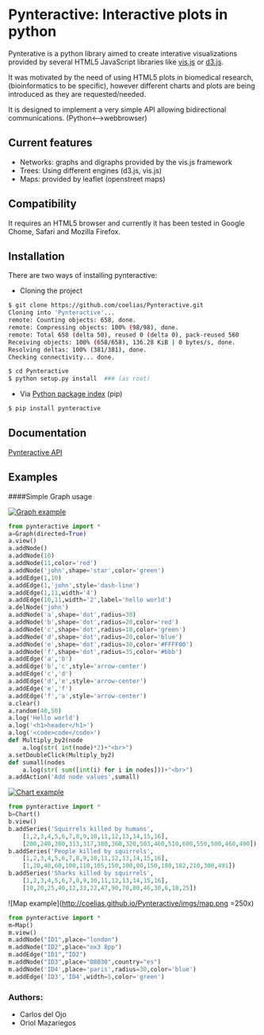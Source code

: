 # Pynteractive: Interactive plots in python
Pynterative is a python library aimed to create interative visualizations provided by several HTML5 JavaScript libraries like [vis.js](http://visjs.org/) or [d3.js](http://d3js.org/).

It was motivated by the need of using HTML5 plots in biomedical research, (bioinformatics to be specific), however different charts and plots are being introduced as they are requested/needed. 

It is designed to implement a very simple API allowing bidirectional communications. (Python<-->webbrowser)

## Current features

* Networks: graphs and digraphs provided by the vis.js framework
* Trees: Using different engines (d3.js, vis.js)
* Maps: provided by leaflet (openstreet maps)

## Compatibility

It requires an HTML5 browser and currently it has been tested in Google Chome, Safari and Mozilla Firefox.

## Installation

There are two ways of installing pynteractive:

* Cloning the project

```bash
$ git clone https://github.com/coelias/Pynteractive.git
Cloning into 'Pynteractive'...
remote: Counting objects: 658, done.
remote: Compressing objects: 100% (98/98), done.
remote: Total 658 (delta 50), reused 0 (delta 0), pack-reused 560
Receiving objects: 100% (658/658), 136.28 KiB | 0 bytes/s, done.
Resolving deltas: 100% (381/381), done.
Checking connectivity... done.

$ cd Pynteractive
$ python setup.py install  ### (as root)
```
 
* Via [Python package index](https://pypi.python.org/pypi/pip) (pip)
```bash
$ pip install pynteractive
```

## Documentation

[Pynteractive API](http://coelias.github.io/Pynteractive/html/)

## Examples

####Simple Graph usage

[![Graph example ](http://coelias.github.io/Pynteractive/imgs/GraphGif.gif)](https://vimeo.com/128141946)

```python
from pynteractive import *
a=Graph(directed=True)
a.view()
a.addNode()
a.addNode(10)
a.addNode(11,color='red')
a.addNode('john',shape='star',color='green')
a.addEdge(1,10)
a.addEdge(1,'john',style='dash-line')
a.addEdge(1,11,width='4')
a.addEdge(10,11,width='2',label='hello world')
a.delNode('john')
a.addNode('a',shape='dot',radius=30)
a.addNode('b',shape='dot',radius=20,color='red')
a.addNode('c',shape='dot',radius=10,color='green')
a.addNode('d',shape='dot',radius=20,color='blue')
a.addNode('e',shape='dot',radius=30,color='#FFFF00')
a.addNode('f',shape='dot',radius=35,color='#bbb')
a.addEdge('a','b')
a.addEdge('b','c',style='arrow-center')
a.addEdge('c','d')
a.addEdge('d','e',style='arrow-center')
a.addEdge('e','f')
a.addEdge('f','a',style='arrow-center')
a.clear()
a.random(40,50)
a.log('Hello world')
a.log('<h1>header</h1>')
a.log('<code>code</code>')
def Multiply_by2(node
    a.log(str( int(node)*2)+"<br>")
a.setDoubleClick(Multiply_by2)
def sumall(nodes
    a.log(str( sum([int(i) for i in nodes]))+"<br>")
a.addAction('Add node values',sumall)
```

[![Chart example ](http://coelias.github.io/Pynteractive/imgs/ChartGif.gif)](https://vimeo.com/128177043)

```python
from pynteractive import *
b=Chart()
b.view()
b.addSeries('Squirrels killed by humans',
    [1,2,3,4,5,6,7,8,9,10,11,12,13,14,15,16],
    [200,240,300,313,317,380,360,320,503,460,510,600,550,500,460,490]) 
b.addSeries('People killed by squirrels',
    [1,2,3,4,5,6,7,8,9,10,11,12,13,14,15,16],
    [1,20,40,60,100,110,105,150,100,80,150,180,182,210,300,491])
b.addSeries('Sharks killed by squirrels',
    [1,2,3,4,5,6,7,8,9,10,11,12,13,14,15,16],
    [10,20,25,40,12,33,22,47,90,70,80,46,30,6,18,25])
```

![Map example](http://coelias.github.io/Pynteractive/imgs/map.png =250x)


```python
from pynteractive import *
m=Map()
m.view()
m.addNode("ID1",place="london")
m.addNode("ID2",place="ox3 8pp")
m.addEdge("ID1","ID2")
m.addNode("ID3",place="08030",country="es")
m.addNode('ID4',place='paris',radius=30,color='blue')
m.addEdge('ID3','ID4',width=5,color='green')
```
### Authors:
 - Carlos del Ojo
 - Oriol Mazariegos
